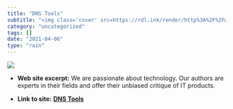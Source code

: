 ```yaml
---
title: "DNS Tools"
subtitle: "<img class='cover' src=https://rdl.ink/render/http%3A%2F%2Fwww.dnsstuff.com%2Ftools>"
category: "uncategorized"
tags: []
date: "2021-04-06"
type: "rain"
---
```

<img class="cover" src=https://rdl.ink/render/http%3A%2F%2Fwww.dnsstuff.com%2Ftools>



* **Web site excerpt:** We are passionate about technology. Our authors are experts in their fields and offer their unbiased critique of IT products.

* **Link to site:** **[DNS Tools](http://www.dnsstuff.com/tools)**